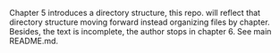 Chapter 5 introduces a directory structure, this repo. will reflect that
directory structure moving forward instead organizing files by chapter. Besides,
the text is incomplete, the author stops in chapter 6. See main README.md.